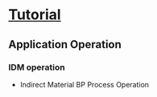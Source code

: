 # [Tutorial](/docs/tutorials-idx.md)

## Application Operation

### IDM operation

- Indirect Material BP Process Operation